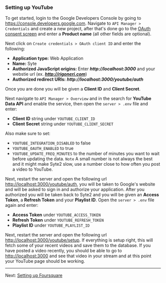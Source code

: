 ### Setting up YouTube

To get started, login to the Google Developers Console by going to <https://console.developers.google.com>. Navigate to `API Manager > Credentials` and create a new project, after that's done go to the [OAuth consent screen](https://console.developers.google.com/apis/credentials/consent) and enter a **Product name** (all other fields are optional).

Next click on `Create credentials > OAuth client ID` and enter the following:

* **Application type:** Web Application
* **Name:** Syte
* **Authorized JavaScript origins:** Enter ***http://localhost:3000*** and your webstie url (ex. ***http://rigoneri.com***)
* **Authorized redirect URIs:** ***http://localhost:3000/youtube/auth***

Once you are done you will be given a **Client ID** and **Client Secret**.

Next navigate to `API Manager > Overview` and in the search for **YouTube Data API** and enable the service, then open the `server > .env` file and enter:

* **Client ID** string under `YOUTUBE_CLIENT_ID`
* **Client Secret** string under `YOUTUBE_CLIENT_SECRET`

Also make sure to set:

* `YOUTUBE_INTEGRATION_DISABLED` to false
* `YOUTUBE_OAUTH_ENABLED` to true
* `YOUTUBE_UPDATE_FREQ_MINUTES` to the number of minutes you want to wait before updating the data. `Note` A small number is not always the best and it might make Syte2 slow, use a number close to how often you post a video to YouTube.

Next, restart the server and open the following url <http://localhost:3000/youtube/auth>, you will be taken to Google's website and will be asked to sign in and authorize your application. After you authorized you will be taken back to Syte2 and you will be given an **Access Token**, a **Refresh Token** and your **Playlist ID**. Open the `server > .env` file again and enter:

* **Access Token** under `YOUTUBE_ACCESS_TOKEN`
* **Refresh Token** under `YOUTUBE_REFRESH_TOKEN`
* **Playlist ID** under `YOUTUBE_PLAYLIST_ID`

Next, restart the server and open the following url <http://localhost:3000/youtube/setup>. If everything is setup right, this will fetch some of your recent videos and save them to the database. If you have posted a video recently, you should be able to go to <http://localhost:3000> and see that video in your stream and at this point your YouTube page should be working.

---

Next: [Setting up Foursquare](foursquare.md)
